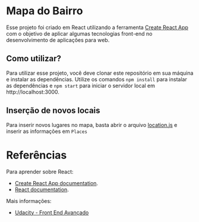 # Mapa do Bairro

Esse projeto foi criado em React utilizando a ferramenta [Create React App](https://github.com/facebook/create-react-app) com o objetivo de aplicar algumas tecnologias front-end no desenvolvimento de aplicações para web.

## Como utilizar?

Para utilizar esse projeto, você deve clonar este repositório em sua máquina e instalar as dependências.
Utilize os comandos `npm install` para instalar as dependências e `npm start` para iniciar o servidor local em http://localhost:3000.

## Inserção de novos locais

Para inserir novos lugares no mapa, basta abrir o arquivo [location.js](src/data/locations.js) e inserir as informações em `Places`

# Referências

Para aprender sobre React:
- [Create React App documentation](https://facebook.github.io/create-react-app/docs/getting-started).
- [React documentation](https://reactjs.org/).

Mais informações:
- [Udacity - Front End Avançado](https://br.udacity.com/course/front-end-web-developer-nanodegree--nd001-br-advanced)
